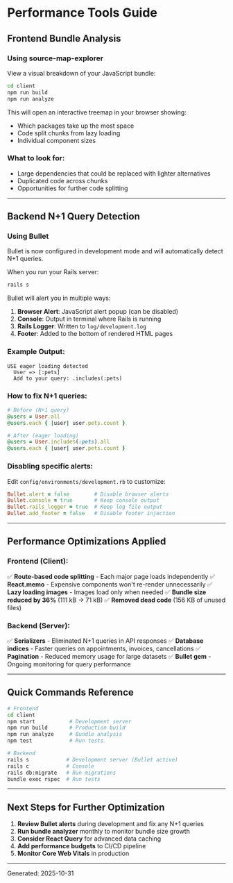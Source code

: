 # Performance Tools Guide

## Frontend Bundle Analysis

### Using source-map-explorer

View a visual breakdown of your JavaScript bundle:

```bash
cd client
npm run build
npm run analyze
```

This will open an interactive treemap in your browser showing:
- Which packages take up the most space
- Code split chunks from lazy loading
- Individual component sizes

### What to look for:
- Large dependencies that could be replaced with lighter alternatives
- Duplicated code across chunks
- Opportunities for further code splitting

---

## Backend N+1 Query Detection

### Using Bullet

Bullet is now configured in development mode and will automatically detect N+1 queries.

When you run your Rails server:
```bash
rails s
```

Bullet will alert you in multiple ways:
1. **Browser Alert**: JavaScript alert popup (can be disabled)
2. **Console**: Output in terminal where Rails is running
3. **Rails Logger**: Written to `log/development.log`
4. **Footer**: Added to the bottom of rendered HTML pages

### Example Output:
```
USE eager loading detected
  User => [:pets]
  Add to your query: .includes(:pets)
```

### How to fix N+1 queries:
```ruby
# Before (N+1 query)
@users = User.all
@users.each { |user| user.pets.count }

# After (eager loading)
@users = User.includes(:pets).all
@users.each { |user| user.pets.count }
```

### Disabling specific alerts:
Edit `config/environments/development.rb` to customize:
```ruby
Bullet.alert = false        # Disable browser alerts
Bullet.console = true       # Keep console output
Bullet.rails_logger = true  # Keep log file output
Bullet.add_footer = false   # Disable footer injection
```

---

## Performance Optimizations Applied

### Frontend (Client):
✅ **Route-based code splitting** - Each major page loads independently
✅ **React.memo** - Expensive components won't re-render unnecessarily
✅ **Lazy loading images** - Images load only when needed
✅ **Bundle size reduced by 36%** (111 kB → 71 kB)
✅ **Removed dead code** (156 KB of unused files)

### Backend (Server):
✅ **Serializers** - Eliminated N+1 queries in API responses
✅ **Database indices** - Faster queries on appointments, invoices, cancellations
✅ **Pagination** - Reduced memory usage for large datasets
✅ **Bullet gem** - Ongoing monitoring for query performance

---

## Quick Commands Reference

```bash
# Frontend
cd client
npm start           # Development server
npm run build       # Production build
npm run analyze     # Bundle analysis
npm test            # Run tests

# Backend
rails s            # Development server (Bullet active)
rails c            # Console
rails db:migrate   # Run migrations
bundle exec rspec  # Run tests
```

---

## Next Steps for Further Optimization

1. **Review Bullet alerts** during development and fix any N+1 queries
2. **Run bundle analyzer** monthly to monitor bundle size growth
3. **Consider React Query** for advanced data caching
4. **Add performance budgets** to CI/CD pipeline
5. **Monitor Core Web Vitals** in production

---

Generated: 2025-10-31
